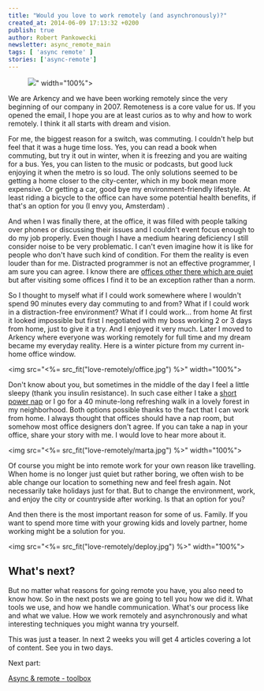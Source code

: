 ```yaml
---
title: "Would you love to work remotely (and asynchronously)?"
created_at: 2014-06-09 17:13:32 +0200
publish: true
author: Robert Pankowecki
newsletter: async_remote_main
tags: [ 'async remote' ]
stories: ['async-remote']
---
```


<p>
  <figure>
    <img src="<%= src_fit("love-remotely/remote.jpg") %>" width="100%">
  </figure>
</p>

We are Arkency and we have been working remotely since the very beginning of our company in 2007. Remoteness is a core value for us. If you opened the email, I hope you are at least curios as to why and how to work remotely. I think it all starts with dream and vision.

<!-- more -->

For me, the biggest reason for a switch, was commuting. I couldn't help but feel that it was a huge time loss. Yes, you can read a book when commuting, but try it out in winter, when it is freezing and you are waiting for a bus. Yes, you can listen to the music or podcasts, but good luck enjoying it when the metro is so loud. The only solutions seemed to be getting a home closer to the city-center, which in my book mean more expensive. Or getting a car, good bye my environment-friendly lifestyle. At least riding a bicycle to the office can have some potential health benefits, if that's an option for you (I envy you, Amsterdam) .

And when I was finally there, at the office, it was filled with people talking over phones or discussing their issues and I couldn't event focus enough to do my job properly. Even though I have a medium hearing deficiency I still consider noise to be very problematic. I can't even imagine how it is like for people who don't have such kind of condition. For them the reality is even louder than for me. Distracted programmer is not an effective programmer, I am sure you can agree. I know there are [offices other there which are quiet](https://signalvnoise.com/posts/3357-an-office-with-ldquolibrary-rulesrdquo) but after visiting some offices I find it to be an exception rather than a norm.

So I thought to myself what if I could work somewhere where I wouldn't spend 90 minutes every day commuting to and from? What if I could work in a distraction-free environment? What if I could work... from home At first it looked impossible but first I negotiated with my boss working 2 or 3 days from home, just to give it a try. And I enjoyed it very much. Later I moved to Arkency where everyone was working remotely for full time and my dream became my everyday reality. Here is a winter picture from my current in-home office window.

<img src="<%= src_fit("love-remotely/office.jpg") %>" width="100%">

Don't know about you, but sometimes in the middle of the day I feel a little sleepy (thank you insulin resistance). In such case either I take a [short power nap](http://en.wikipedia.org/wiki/Power_nap) or I go for a 40 minute-long refreshing walk in a lovely forest in my neighborhood. Both options possible thanks to the fact that I can work from home. I always thought that offices should have a nap room, but somehow most office designers don't agree. If you can take a nap in your office, share your story with me. I would love to hear more about it.

<img src="<%= src_fit("love-remotely/marta.jpg") %>" width="100%">

Of course you might be into remote work for your own reason like travelling. When home is no longer just quiet but rather boring, we often wish to be able change our location to something new and feel fresh again. Not necessarily take holidays just for that. But to change the environment, work, and enjoy the city or countryside after working. Is that an option for you?

And then there is the most important reason for some of us. Family. If you want to spend more time with your growing kids and lovely partner, home working might be a solution for you.

<img src="<%= src_fit("love-remotely/deploy.jpg") %>" width="100%">

## What's next?

But no matter what reasons for going remote you have, you also need to know how. So in the next posts we are going to tell you how we did it. What tools we use, and how we handle communication. What's our process like and what we value. How we work remotely and asynchronously and what interesting techniques you might wanna try yourself.

This was just a teaser. In next 2 weeks you will get 4 articles covering a lot of content. See you in two days.

Next part:

[Async & remote - toolbox](/2014/06/async-remote-toolbox/)
